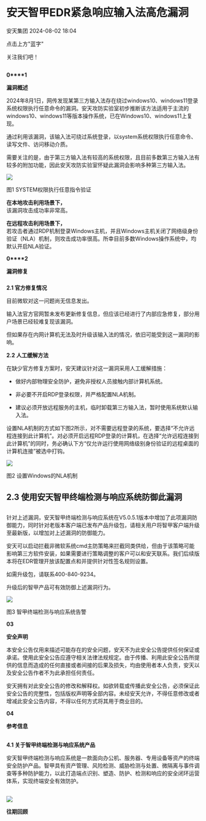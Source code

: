 #  安天智甲EDR紧急响应输入法高危漏洞   
 安天集团   2024-08-02 18:04  
  
点击上方"蓝字"  
  
关注我们吧！  
  
  
##   
  
**0****1**  
  
**漏洞概述**  
  
  
2024年8月1日，网传发现某第三方输入法存在绕过windows10、windows11登录系统权限执行任意命令的漏洞。安天攻防实验室初步推断该方法适用于主流的windows10、windows11等版本操作系统，已在Windows10、windows11上复现。  
  
通过利用该漏洞，该输入法可绕过系统登录，以system系统权限执行任意命令、读写文件、访问移动介质。  
  
需要关注的是，由于第三方输入法有较高的系统权限，且目前多数第三方输入法有较多的附加功能，因此安天攻防实验室怀疑此漏洞会影响多种第三方输入法。  
  
  
![](https://mmbiz.qpic.cn/mmbiz_png/krU5D4C1q6T5MrfSgZSqVaPlvIibNujJSIkP8doXrhI8CWE9InHIxdIeTFJ6IQE93ibFiccUJMzOiadQ4GeicPfqtwg/640?wx_fmt=png&from=appmsg "")  
  
图1 SYSTEM权限执行任意指令验证  
  
**在本地攻击利用场景下，**  
该漏洞攻击成功率非常高。  
  
**在远程攻击利用场景下，**  
若攻击者通过RDP机制登录Windows主机，并且Windows主机关闭了网络级身份验证（NLA）机制，则攻击成功率很高。所幸目前多数Windows操作系统中，均默认开启NLA验证。  
  
  
**0****2**  
  
**漏洞修复**  
###   
  
**2.1 官方修复情况**  
  
目前微软对这一问题尚无信息发出。  
  
输入法官方官网暂未发布更新修复信息，但应该已经进行了内部应急修复，部分用户场景已经较难复现该漏洞。  
  
但如果存在内网计算机无法及时升级该输入法的情况，依旧可能受到这一漏洞的影响。  
  
**2.2 人工缓解方法**  
  
在缺少官方修复方案时，安天建议针对这一漏洞采用人工缓解措施：  
- 做好内部物理安全防护，避免非授权人员接触内部计算机系统。  
  
- 非必要不开启RDP登录权限，并严格配置NLA机制。  
  
- 建议必须开放远程服务的主机，临时卸载第三方输入法，暂时使用系统默认输入法。  
  
设置NLA机制的方式如下图2所示，对不需要远程登录的系统，要选择“不允许远程连接到此计算机”。对必须开启远程RDP登录的计算机，在选择“允许远程连接到此计算机”的同时，务必确认下方“仅允许运行使用网络级别身份验证的远程桌面的计算机连接”被选中打钩。  
  
![](https://mmbiz.qpic.cn/mmbiz_png/krU5D4C1q6T5MrfSgZSqVaPlvIibNujJSdJVtZtQk0wVlicYYPTa5684ucBr1XuzGBzwYHKHMm3SmEOlVSuJibLow/640?wx_fmt=png&from=appmsg "")  
  
图2 设置Windows的NLA机制  
  
  
  
## 2.3 使用安天智甲终端检测与响应系统防御此漏洞  
##   
  
  
针对上述漏洞，安天智甲终端检测与响应系统在V5.0.5.1版本中增加了此项漏洞防御能力，同时针对老版本客户端已发布产品升级包，请相关用户将智甲客户端升级至最新版，以增加对上述漏洞的防御能力。  
  
安天可以启动拦截非微软系统cmd主防策略来拦截同类供给，但由于该策略可能影响第三方软件安装，如果需要进行策略调整的客户可以和安天联系。我们后续版本将在EDR管理开放该配置点和并提供针对性签名规则设置。  
  
如需升级包，请联系400-840-9234。  
  
升级后的智甲产品可有效防御上述漏洞行为。  
  
  
![](https://mmbiz.qpic.cn/mmbiz_png/krU5D4C1q6T5MrfSgZSqVaPlvIibNujJSu6uBMiasYc8T2nlOX1xxt0PqMj7vjfF0AOmaMEMUdN7gQl43BqNEhkA/640?wx_fmt=png&from=appmsg "")  
  
图3 智甲终端检测与响应系统告警  
  
  
  
**03**  
  
**安全声明**  
  
  
本安全公告仅用来描述可能存在的安全问题，安天不为此安全公告提供任何保证或承诺。使用此安全公告应遵守相关法律法规规定。由于传播、利用此安全公告所提供的信息而造成的任何直接或者间接的后果及损失，均由使用者本人负责，安天以及安全公告作者不为此承担任何责任。  
  
安天拥有对此安全公告的修改和解释权。如欲转载或传播此安全公告，必须保证此安全公告的完整性，包括版权声明等全部内容。未经安天允许，不得任意修改或者增减此安全公告内容，不得以任何方式将其用于商业目的。  
  
  
**04**  
  
**参考信息**  
##   
##   
##   
  
**4.1 关于智甲终端检测与响应系统产品**  
  
安天智甲终端检测与响应系统是一款面向办公机、服务器、专用设备等资产的终端安全防护产品。智甲具有资产管理、风险检测、威胁检测与处置、微隔离与事件调查等多种防护能力，以此打造端点识别、塑造、防护、检测和响应的安全闭环运营体系，实现终端安全有效防护。  
##   
  
![](https://mmbiz.qpic.cn/mmbiz_gif/krU5D4C1q6Qp5ibY5FNyUU9Xg9IkGU3RvjPcITwHD6HnXDQo0FicqNrZIxAiaexKsIIID6F2o8doIhgmwfcxZNToA/640?wx_fmt=gif "")  
  
**往期回顾**  
  
  
[](http://mp.weixin.qq.com/s?__biz=MjM5MTA3Nzk4MQ==&mid=2650206285&idx=1&sn=2914ede1c58fd13f877b8ff3d1975be2&chksm=beb9537f89ceda696be771c195f85f8f6d7f6acb28d6d730f8fb945e6826e6b60dff33f2c322&scene=21#wechat_redirect)  
  
[](http://mp.weixin.qq.com/s?__biz=MjM5MTA3Nzk4MQ==&mid=2650202104&idx=1&sn=f18c0cf27d5f51cb2f7e6de1a17b5dc1&chksm=beb97cca89cef5dcbfe386ed8e4430f9d86f5f2f7cd3b9cbe52a4b985cb4cdef1dad9a8adbc3&scene=21#wechat_redirect)  
  
[](http://mp.weixin.qq.com/s?__biz=MjM5MTA3Nzk4MQ==&mid=2650188804&idx=1&sn=9cf5ecd1b102a11c2252c928dc999c19&chksm=beb90f3689ce86200c9bedb9a51f26818bb836b8be2c3883650d4dff944b280b09ae299dcf1d&scene=21#wechat_redirect)  
  
[](http://mp.weixin.qq.com/s?__biz=MjM5MTA3Nzk4MQ==&mid=2650187497&idx=1&sn=e0dcd78df8f12af58aedc51194c1f801&chksm=beb905db89ce8ccdbc7581557376889b857d84d28e2934b7d74fa060bb590b6daae451aefbe2&scene=21#wechat_redirect)  
  
  
